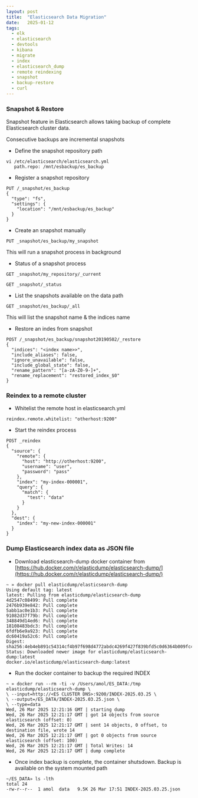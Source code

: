 ```yaml
---
layout: post
title:  "Elasticsearch Data Migration"
date:   2025-01-12
tags:
  - elk
  - elasticsearch
  - devtools
  - kibana
  - migrate
  - index
  - elasticsearch_dump
  - remote reindexing
  - snapshot
  - backup-restore
  - curl
---
```



### Snapshot & Restore 

Snapshot feature in Elasticsearch allows taking backup of complete Elasticsearch cluster data.

Consecutive backups are incremental snapshots


* Define the snapshot repository path 

```
vi /etc/elasticsearch/elasticsearch.yml
   path.repo: /mnt/esbackup/es_backup
```

* Register a snapshot repository 

```
PUT /_snapshot/es_backup
{
  "type": "fs",
  "settings": {
    "location": "/mnt/esbackup/es_backup"
  }
}
```

* Create an snapshot manually 

```
PUT _snapshot/es_backup/my_snapshot
```

This will run a snapshot process in background 

* Status of a snapshot process 

```
GET _snapshot/my_repository/_current

GET _snapshot/_status
```

* List the snapshots available on the data path

```
GET _snapshot/es_backup/_all
```

This will list the snapshot name & the indices name

* Restore an indes from snapshot

```
POST /_snapshot/es_backup/snapshot20190502/_restore
{
  "indices": "<index name>>",
  "include_aliases": false,
  "ignore_unavailable": false,
  "include_global_state": false,
  "rename_pattern": "[a-zA-Z0-9-]+",
  "rename_replacement": "restored_index_$0"
}
```


### Reindex to a remote cluster

* Whitelist the remote host in elasticsearch.yml 

```
reindex.remote.whitelist: "otherhost:9200"
```

* Start the reindex process

```
POST _reindex
{
  "source": {
    "remote": {
      "host": "http://otherhost:9200",
      "username": "user",
      "password": "pass"
    },
    "index": "my-index-000001",
    "query": {
      "match": {
        "test": "data"
      }
    }
  },
  "dest": {
    "index": "my-new-index-000001"
  }
}
```


### Dump Elasticsearch index data as JSON file

* Download elasticsearch-dump docker container from [https://hub.docker.com/r/elasticdump/elasticsearch-dump/](https://hub.docker.com/r/elasticdump/elasticsearch-dump/)

```
~ » docker pull elasticdump/elasticsearch-dump                                                                         
Using default tag: latest
latest: Pulling from elasticdump/elasticsearch-dump
4d2547c08499: Pull complete
2476b939e842: Pull complete
5abb1ac0e1b3: Pull complete
91082d37f79b: Pull complete
348849d14ed6: Pull complete
18108483bdc3: Pull complete
6fdfb6e9a923: Pull complete
dc60419a52c6: Pull complete
Digest: sha256:4eb4eb891c54314cf4b97f698d4772abdc4269f427f839bfd5c0d6364b009fc4
Status: Downloaded newer image for elasticdump/elasticsearch-dump:latest
docker.io/elasticdump/elasticsearch-dump:latest
```

* Run the docker container to backup the required INDEX 

```
~ » docker run --rm -ti -v /Users/amol/ES_DATA:/tmp elasticdump/elasticsearch-dump \                                           
\ --input=http://<ES CLUSTER DNS>:9200/INDEX-2025.03.25 \
\ --output=/ES_DATA/INDEX-2025.03.25.json \
\ --type=data
Wed, 26 Mar 2025 12:21:16 GMT | starting dump
Wed, 26 Mar 2025 12:21:17 GMT | got 14 objects from source elasticsearch (offset: 0)
Wed, 26 Mar 2025 12:21:17 GMT | sent 14 objects, 0 offset, to destination file, wrote 14
Wed, 26 Mar 2025 12:21:17 GMT | got 0 objects from source elasticsearch (offset: 100)
Wed, 26 Mar 2025 12:21:17 GMT | Total Writes: 14
Wed, 26 Mar 2025 12:21:17 GMT | dump complete
```

* Once index backup is complete, the container shutsdown. 
Backup is available on the system mounted path


```
~/ES_DATA» ls -lth                                                                                                               
total 24
-rw-r--r--  1 amol  data   9.5K 26 Mar 17:51 INDEX-2025.03.25.json
```